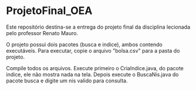 # ProjetoFinal_OEA
Este repositório destina-se a entrega do projeto final da disciplina lecionada pelo professor Renato Mauro.

O projeto possui dois pacotes (busca e indice), ambos contendo executáveis. Para executar, copie o arquivo "bolsa.csv" para a pasta do projeto.

Compile todos os arquivos. Execute primeiro o CriaIndice.java, do pacote indice, ele não mostra nada na tela. Depois execute o BuscaNis.java do pacote busca e digite um nis valido para consulta.
